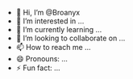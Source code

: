 - 👋 Hi, I’m @Broanyx
- 👀 I’m interested in ...
- 🌱 I’m currently learning ...
- 💞️ I’m looking to collaborate on ...
- 📫 How to reach me ...
- 😄 Pronouns: ...
- ⚡ Fun fact: ...

<!---
Broanyx/Broanyx is a ✨ special ✨ repository because its `README.md` (this file) appears on your GitHub profile.
You can click the Preview link to take a look at your changes.
--->
